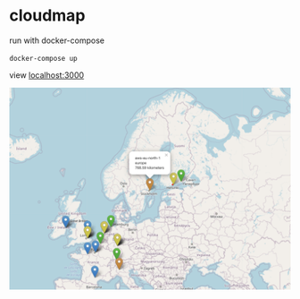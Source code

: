 # cloudmap

run with docker-compose

`docker-compose up`

view [localhost:3000](http://localhost:3000/)

![mapimage](mapexample.png)
